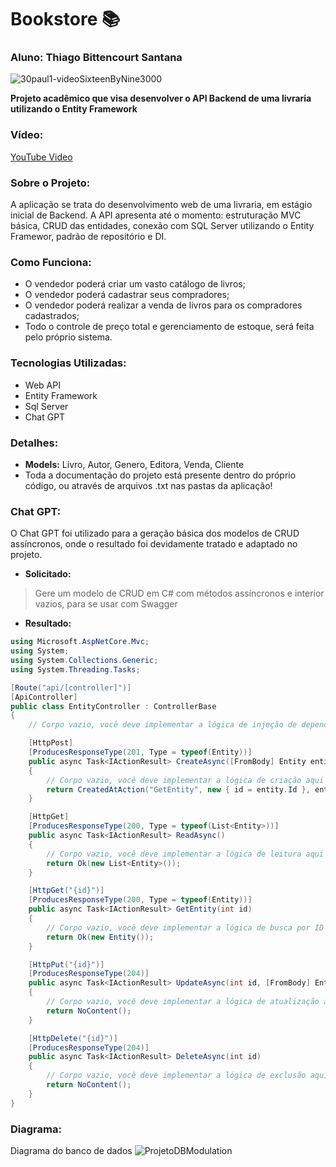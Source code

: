 # Bookstore 📚
### Aluno: Thiago Bittencourt Santana
![30paul1-videoSixteenByNine3000](https://github.com/oThiagoBittencourt/BookStore/assets/106789198/5e982def-5da7-46f6-9186-3190ab783957)


**Projeto acadêmico que visa desenvolver o API Backend de uma livraria utilizando o Entity Framework**

### Vídeo:
[YouTube Video](https://youtu.be/ZO2Ld26SM6o)

### Sobre o Projeto:
A aplicação se trata do desenvolvimento web de uma livraria, em estágio inicial de Backend. A API apresenta até o momento: estruturação MVC básica, CRUD das entidades, conexão com SQL Server utilizando o Entity Framewor, padrão de repositório e DI.

### Como Funciona:
- O vendedor poderá criar um vasto catálogo de livros;
- O vendedor poderá cadastrar seus compradores;
- O vendedor poderá realizar a venda de livros para os compradores cadastrados;
- Todo o controle de preço total e gerenciamento de estoque, será feita pelo próprio sistema.

### Tecnologias Utilizadas:
- Web API
- Entity Framework
- Sql Server
- Chat GPT

### Detalhes:
- **Models:** Livro, Autor, Genero, Editora, Venda, Cliente
- Toda a documentação do projeto está presente dentro do próprio código, ou através de arquivos .txt nas pastas da aplicação!


### Chat GPT:
O Chat GPT foi utilizado para a geração básica dos modelos de CRUD assíncronos, onde o resultado foi devidamente tratado e adaptado no projeto.
- **Solicitado:**
> Gere um modelo de CRUD em C# com métodos assíncronos e interior vazios, para se usar com Swagger
- **Resultado:**
```c#
using Microsoft.AspNetCore.Mvc;
using System;
using System.Collections.Generic;
using System.Threading.Tasks;

[Route("api/[controller]")]
[ApiController]
public class EntityController : ControllerBase
{
    // Corpo vazio, você deve implementar a lógica de injeção de dependência aqui

    [HttpPost]
    [ProducesResponseType(201, Type = typeof(Entity))]
    public async Task<IActionResult> CreateAsync([FromBody] Entity entity)
    {
        // Corpo vazio, você deve implementar a lógica de criação aqui
        return CreatedAtAction("GetEntity", new { id = entity.Id }, entity);
    }

    [HttpGet]
    [ProducesResponseType(200, Type = typeof(List<Entity>))]
    public async Task<IActionResult> ReadAsync()
    {
        // Corpo vazio, você deve implementar a lógica de leitura aqui
        return Ok(new List<Entity>());
    }

    [HttpGet("{id}")]
    [ProducesResponseType(200, Type = typeof(Entity))]
    public async Task<IActionResult> GetEntity(int id)
    {
        // Corpo vazio, você deve implementar a lógica de busca por ID aqui
        return Ok(new Entity());
    }

    [HttpPut("{id}")]
    [ProducesResponseType(204)]
    public async Task<IActionResult> UpdateAsync(int id, [FromBody] Entity entity)
    {
        // Corpo vazio, você deve implementar a lógica de atualização aqui
        return NoContent();
    }

    [HttpDelete("{id}")]
    [ProducesResponseType(204)]
    public async Task<IActionResult> DeleteAsync(int id)
    {
        // Corpo vazio, você deve implementar a lógica de exclusão aqui
        return NoContent();
    }
}

```

### Diagrama:
Diagrama do banco de dados
![ProjetoDBModulation](https://github.com/oThiagoBittencourt/BookStore/assets/106789198/0f593a81-1baf-4cce-ba18-09bf3624029a)
